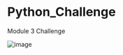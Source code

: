# Python_Challenge
Module 3 Challenge




![image](https://github.com/CourtneyCole123/Python_Challenge/assets/162069113/2df8ef69-6f61-4085-8c1c-d7561cde7764)
